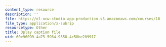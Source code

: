 ```yaml
---
content_type: resource
description: ''
file: https://ol-ocw-studio-app-production.s3.amazonaws.com/courses/18-01sc-single-variable-calculus-fall-2010/60e960994a75596493584c58be209917_60VGKnYBpbg.vtt
file_type: application/x-subrip
resourcetype: Other
title: 3play caption file
uid: 60e96099-4a75-5964-9358-4c58be209917
---
```

